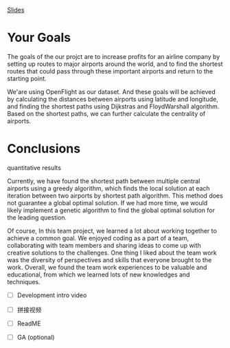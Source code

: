 [Slides](https://docs.google.com/presentation/d/1XBvCafC59vIjGUW1ZVymIJQLRguPc4by4jV0iXs8Fkw/edit?usp=sharing)





# Your Goals

The goals of the our projct are to increase profits for an airline company by setting up routes to major airports around the world, and to find the shortest routes that could pass through these important airports and return to the starting point. 

We'are using OpenFlight as our dataset. And these goals will be achieved by calculating the distances between airports using latitude and longitude, and finding the shortest paths using Dijkstras and FloydWarshall algorithm. Based on the shortest paths, we can further calculate the centrality of airports.



# Conclusions

quantitative results



Currently, we have found the shortest path between multiple central airports using a greedy algorithm, which finds the local solution at each iteration between two airports by shortest path algorithm. This method does not guarantee a global optimal solution. If we had more time, we would likely implement a genetic algorithm to find the global optimal solution for the leading question.

Of course, In this team project, we learned a lot about working together to achieve a common goal. We enjoyed coding as a part of a team, collaborating with team members and sharing ideas to come up with creative solutions to the challenges. One thing I liked about the team work was the diversity of perspectives and skills that everyone brought to the work. Overall, we found the team work experiences to be valuable and educational, from which we learned lots of new knowledges and techniques.





- [ ] Development intro video
- [ ] 拼接视频

- [ ] ReadME
- [ ] GA (optional)
